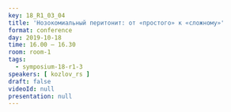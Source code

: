 ```yaml
---
key: 18_R1_03_04
title: 'Нозокомиальный перитонит: от «простого» к «сложному»'
format: conference
day: 2019-10-18
time: 16.00 – 16.30
room: room-1
tags:
  - symposium-18-r1-3
speakers: [ kozlov_rs ]
draft: false
videoId: null
presentation: null
---
```

